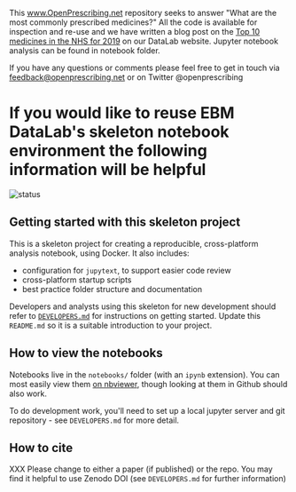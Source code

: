 
This www.OpenPrescribing.net repository seeks to answer "What are the most commonly prescribed medicines?" All the code is available for inspection and re-use and we have written a blog post on the [Top 10 medicines in the NHS for 2019](https://ebmdatalab.net/top10-medicines-2019/) on our DataLab website. Jupyter notebook analysis can be found in notebook folder.

If you have any questions or comments please feel free to get in touch via feedback@openprescribing.net or on Twitter @openprescribing





# If you would like to reuse EBM DataLab's skeleton notebook environment the following information will be helpful

![status](https://github.com/ebmdatalab/<repo>/workflows/Notebook%20checks/badge.svg)

## Getting started with this skeleton project

This is a skeleton project for creating a reproducible, cross-platform
analysis notebook, using Docker.  It also includes:

* configuration for `jupytext`, to support easier code review
* cross-platform startup scripts
* best practice folder structure and documentation

Developers and analysts using this skeleton for new development should
refer to [`DEVELOPERS.md`](DEVELOPERS.md) for instructions on getting
started.  Update this `README.md` so it is a suitable introduction to
your project.

## How to view the notebooks

Notebooks live in the `notebooks/` folder (with an `ipynb`
extension). You can most easily view them [on
nbviewer](https://nbviewer.jupyter.org/github/ebmdatalab/<repo>/tree/master/notebooks/),
though looking at them in Github should also work.

To do development work, you'll need to set up a local jupyter server
and git repository - see `DEVELOPERS.md` for more detail.

## How to cite

XXX Please change to either a paper (if published) or the repo. You may find it helpful to use Zenodo DOI (see `DEVELOPERS.md` for further information)
